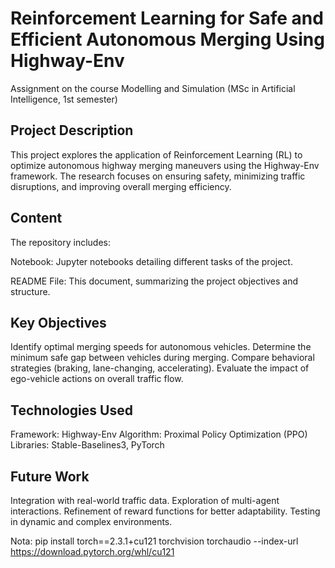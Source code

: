 # Reinforcement Learning for Safe and Efficient Autonomous Merging Using Highway-Env
Assignment on the course Modelling and Simulation (MSc in Artificial Intelligence, 1st semester)

## Project Description
This project explores the application of Reinforcement Learning (RL) to optimize autonomous highway merging maneuvers using the Highway-Env framework. The research focuses on ensuring safety, minimizing traffic disruptions, and improving overall merging efficiency.

## Content
The repository includes:

Notebook: Jupyter notebooks detailing different tasks of the project.

README File: This document, summarizing the project objectives and structure.

## Key Objectives
Identify optimal merging speeds for autonomous vehicles.
Determine the minimum safe gap between vehicles during merging.
Compare behavioral strategies (braking, lane-changing, accelerating).
Evaluate the impact of ego-vehicle actions on overall traffic flow.

## Technologies Used
Framework: Highway-Env
Algorithm: Proximal Policy Optimization (PPO)
Libraries: Stable-Baselines3, PyTorch

## Future Work
Integration with real-world traffic data.
Exploration of multi-agent interactions.
Refinement of reward functions for better adaptability.
Testing in dynamic and complex environments.

Nota: pip install torch==2.3.1+cu121 torchvision torchaudio --index-url https://download.pytorch.org/whl/cu121
